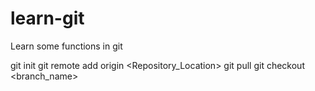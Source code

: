 # learn-git
Learn some functions in git

 git init
 git remote add origin <Repository_Location>
 git pull
 git checkout <branch_name>
